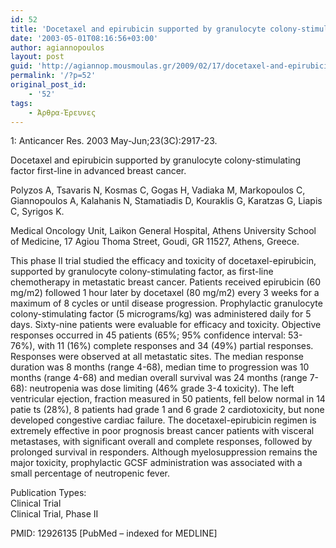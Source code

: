 ```yaml
---
id: 52
title: 'Docetaxel and epirubicin supported by granulocyte colony-stimulating factor first-line in advanced breast cancer. (english version)'
date: '2003-05-01T08:16:56+03:00'
author: agiannopoulos
layout: post
guid: 'http://agiannop.mousmoulas.gr/2009/02/17/docetaxel-and-epirubicin-supported-by-granulocyte-colony-stimulating-factor-first-line-in-advanced-breast-cancer-english-version/'
permalink: '/?p=52'
original_post_id:
    - '52'
tags:
    - Άρθρα-Έρευνες
---
```


1: Anticancer Res. 2003 May-Jun;23(3C):2917-23.

Docetaxel and epirubicin supported by granulocyte colony-stimulating factor first-line in advanced breast cancer.

Polyzos A, Tsavaris N, Kosmas C, Gogas H, Vadiaka M, Markopoulos C, Giannopoulos A, Kalahanis N, Stamatiadis D, Kouraklis G, Karatzas G, Liapis C, Syrigos K.

Medical Oncology Unit, Laikon General Hospital, Athens University School of Medicine, 17 Agiou Thoma Street, Goudi, GR 11527, Athens, Greece.

This phase II trial studied the efficacy and toxicity of docetaxel-epirubicin, supported by granulocyte colony-stimulating factor, as first-line chemotherapy in metastatic breast cancer. Patients received epirubicin (60 mg/m2) followed 1 hour later by docetaxel (80 mg/m2) every 3 weeks for a maximum of 8 cycles or until disease progression. Prophylactic granulocyte colony-stimulating factor (5 micrograms/kg) was administered daily for 5 days. Sixty-nine patients were evaluable for efficacy and toxicity. Objective responses occurred in 45 patients (65%; 95% confidence interval: 53-76%), with 11 (16%) complete responses and 34 (49%) partial responses. Responses were observed at all metastatic sites. The median response duration was 8 months (range 4-68), median time to progression was 10 months (range 4-68) and median overall survival was 24 months (range 7-68): neutropenia was dose limiting (46% grade 3-4 toxicity). The left ventricular ejection, fraction measured in 50 patients, fell below normal in 14 patie ts (28%), 8 patients had grade 1 and 6 grade 2 cardiotoxicity, but none developed congestive cardiac failure. The docetaxel-epirubicin regimen is extremely effective in poor prognosis breast cancer patients with visceral metastases, with significant overall and complete responses, followed by prolonged survival in responders. Although myelosuppression remains the major toxicity, prophylactic GCSF administration was associated with a small percentage of neutropenic fever.

Publication Types:  
 Clinical Trial  
 Clinical Trial, Phase II

PMID: 12926135 \[PubMed – indexed for MEDLINE\]